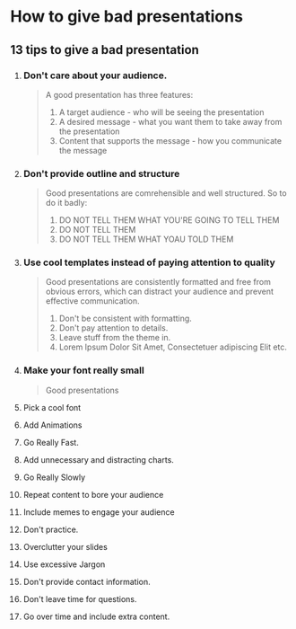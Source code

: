 # How to give bad presentations


## 13 tips to give a bad presentation
1. ### Don't care about your audience.
    > A good presentation has three features: 
    > 1. A target audience - who will be seeing the presentation
    > 2. A desired message - what you want them to take away from the presentation
    > 3. Content that supports the message - how you communicate the message
    
2. ### Don't provide outline and structure
    > Good presentations are comrehensible and well structured. So to do it badly:
    > 1. DO NOT TELL THEM WHAT YOU'RE GOING TO TELL THEM
    > 2. DO NOT TELL THEM <thing>
    > 3. DO NOT TELL THEM WHAT YOAU TOLD THEM

3.  ### Use cool templates instead of paying attention to quality
    > Good presentations are consistently formatted and free from obvious errors, which can distract your audience and prevent effective communication.
    > 1. Don't be consistent with formatting.
    > 2. Don't pay attention to details.
    > 3. Leave stuff from the theme in. 
    > 4. Lorem Ipsum Dolor Sit Amet, Consectetuer adipiscing Elit etc.
4. ### Make your font really small
    > Good presentations 
5. Pick a cool font
6. Add Animations
7. Go Really Fast.
8. Add unnecessary and distracting charts.
9. Go Really Slowly
10. Repeat content to bore your audience
11. Include memes to engage your audience
12. Don't practice.
13. Overclutter your slides
14. Use excessive Jargon
15. Don't provide contact information.
16. Don't leave time for questions.
17. Go over time and include extra content.


